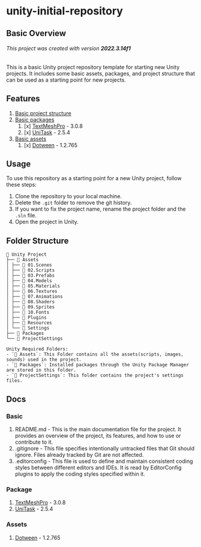 # unity-initial-repository

## Basic Overview
###### This project was created with version **2022.3.14f1**
This is a basic Unity project repository template for starting new Unity projects. It includes some basic assets, packages, and project structure that can be used as a starting point for new projects.

## Features
1. [Basic project structure](#folder-structure)
2. [Basic packages](#package)
   1. [x] [TextMeshPro][TextMeshPro_url] - 3.0.8
   2. [x] [UniTask][UniTask_url] - 2.5.4
3. [Basic assets](#assets) 
   1. [x] [Dotween][Dotween_url] - 1.2.765


## Usage
To use this repository as a starting point for a new Unity project, follow these steps:
1. Clone the repository to your local machine.
2. Delete the `.git` folder to remove the git history.
3. If you want to fix the project name, rename the project folder and the `.sln` file.
3. Open the project in Unity.

## Folder Structure
```
📁 Unity Project 
├── 📁 Assets
│ ├── 📁 01.Scenes
│ ├── 📁 02.Scripts
│ ├── 📁 03.Prefabs
│ ├── 📁 04.Models
│ ├── 📁 05.Materials
│ ├── 📁 06.Textures
│ ├── 📁 07.Animations
│ ├── 📁 08.Shaders
│ ├── 📁 09.Sprites
│ ├── 📁 10.Fonts
│ ├── 📁 Plugins
│ ├── 📁 Resources
│ └── 📁 Settings
├── 📁 Packages
└── 📁 ProjectSettings

Unity Required Folders:
- `📁 Assets`: This Folder contains all the assets(scripts, images, sounds) used in the project. 
- `📁 Packages`: Installed packages through the Unity Package Manager are stored in this folder. 
- `📁 ProjectSettings`: This folder contains the project's settings files.
```

## Docs
### Basic
1. README.md - This is the main documentation file for the project. It provides an overview of the project, its features, and how to use or contribute to it.
2. .gitignore - This file specifies intentionally untracked files that Git should ignore. Files already tracked by Git are not affected.
3. .editorconfig - This file is used to define and maintain consistent coding styles between different editors and IDEs. It is read by EditorConfig plugins to apply the coding styles specified within it.

### Package
1. [TextMeshPro][TextMeshPro_url] - 3.0.8
2. [UniTask][UniTask_url] - 2.5.4

### Assets
1. [Dotween][Dotween_url] - 1.2.765


<!--- Reference Links -->
[TextMeshPro_url]: https://docs.unity3d.com/Packages/com.unity.textmeshpro@3.0/manual/index.html{:target="_blank"}
[Dotween_url]: https://assetstore.unity.com/packages/tools/visual-scripting/dotween-pro-32416
[UniTask_url]: https://github.com/Cysharp/UniTask